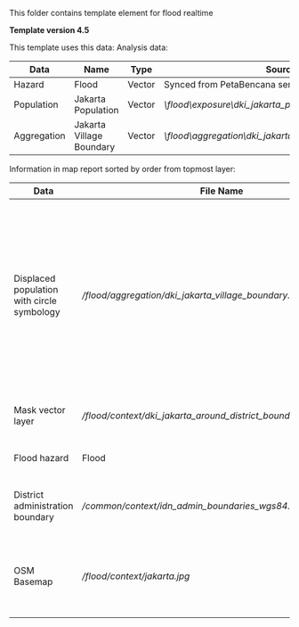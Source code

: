 This folder contains template element for flood realtime

**Template version 4.5**

This template uses this data:
Analysis data:

| Data          | Name          | Type  | Source  |
| ------------- | ------------- | ----- | ------- |
| Hazard | Flood | Vector | Synced from PetaBencana server |
| Population | Jakarta Population | Vector | _\flood\exposure\dki_jakarta_population_wgs84.shp.shp_ |
| Aggregation | Jakarta Village Boundary | Vector | _\flood\aggregation\dki_jakarta_village_boundary.shp_ |

Information in map report sorted by order from topmost layer:

| Data        | File Name       | Details         |
| ----------- | --------------- | --------------- |  
| Displaced population with circle symbology | _/flood/aggregation/dki_jakarta_village_boundary.shp_ | This layer shows circles that represent the number of displaced people in each village. It uses the aggregation layer, but the style grabs the displaced information from the analysis result layer (aggregation summary) |
| Mask vector layer | _/flood/context/dki_jakarta_around_district_boundaries_wgs84.shp_ | This layer is to mask the other district outside Jakarta |
| Flood hazard | Flood | This layer shows where the flood is |
| District administration boundary | _/common/context/idn_admin_boundaries_wgs84.shp_ | This layer shows the Jakarta district administration boundaries |
| OSM Basemap | _/flood/context/jakarta.jpg_ | This is the basemap layer of Jakarta screen captured from the OpenStreetMap |

